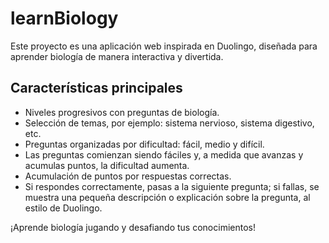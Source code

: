 # learnBiology

Este proyecto es una aplicación web inspirada en Duolingo, diseñada para aprender biología de manera interactiva y divertida.

## Características principales
- Niveles progresivos con preguntas de biología.
- Selección de temas, por ejemplo: sistema nervioso, sistema digestivo, etc.
- Preguntas organizadas por dificultad: fácil, medio y difícil.
- Las preguntas comienzan siendo fáciles y, a medida que avanzas y acumulas puntos, la dificultad aumenta.
- Acumulación de puntos por respuestas correctas.
- Si respondes correctamente, pasas a la siguiente pregunta; si fallas, se muestra una pequeña descripción o explicación sobre la pregunta, al estilo de Duolingo.

¡Aprende biología jugando y desafiando tus conocimientos!
